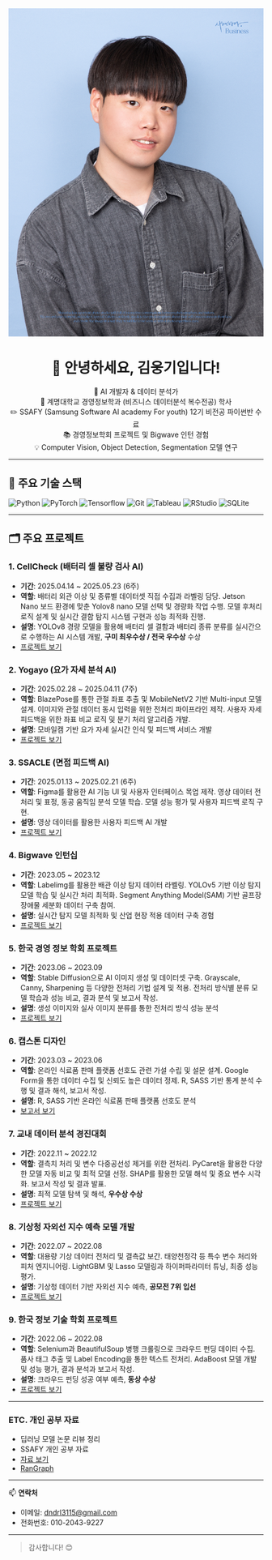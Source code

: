 <img src="14.30-김웅기2_비즈니스-포맷.jpg" width=600 heigh=800 align=center>
<h1 align="center">👋 안녕하세요, 김웅기입니다!</h1>
<p align="center">
  🌱 AI 개발자 & 데이터 분석가<br>
  🏫 계명대학교 경영정보학과 (비즈니스 데이터분석 복수전공) 학사<br>
  ✏️ SSAFY (Samsung Software AI academy For youth) 12기 비전공 파이썬반 수료<br>
  📚 경영정보학회 프로젝트 및 Bigwave 인턴 경험<br>
  💡 Computer Vision, Object Detection, Segmentation 모델 연구<br>
</p>

---

## 🔧 주요 기술 스택

![Python](https://img.shields.io/badge/Python-3776AB?logo=python&logoColor=white)
![PyTorch](https://img.shields.io/badge/PyTorch-EE4C2C?logo=pytorch&logoColor=white)
![Tensorflow](https://img.shields.io/badge/Tensorflow-FFBB00?logo=tensorflow&logoColor=black)
![Git](https://img.shields.io/badge/Git-F05032?logo=git&logoColor=white)
![Tableau](https://img.shields.io/badge/Tableau-E97627?logo=Tableau&logoColor=white)
![RStudio](https://img.shields.io/badge/RStudio-75AADB?logo=RStudio&logoColor=white)
![SQLite](https://img.shields.io/badge/SQLite-003B57?logo=sqlite&logoColor=white)

---

## 🗂 주요 프로젝트

### 1. CellCheck (배터리 셀 불량 검사 AI)  
- **기간**: 2025.04.14 ~ 2025.05.23 (6주)  
- **역할**: 배터리 외관 이상 및 종류별 데이터셋 직접 수집과 라벨링 담당. Jetson Nano 보드 환경에 맞춘 Yolov8 nano 모델 선택 및 경량화 작업 수행. 모델 후처리 로직 설계 및 실시간 결함 탐지 시스템 구현과 성능 최적화 진행.
- **설명**: YOLOv8 경량 모델을 활용해 배터리 셀 결함과 배터리 종류 분류를 실시간으로 수행하는 AI 시스템 개발, **구미 최우수상 / 전국 우수상** 수상  
- [프로젝트 보기](https://github.com/wwwoong1/cellcheck)

### 2. Yogayo (요가 자세 분석 AI)  
- **기간**: 2025.02.28 ~ 2025.04.11 (7주)  
- **역할**: BlazePose를 통한 관절 좌표 추출 및 MobileNetV2 기반 Multi-input 모델 설계. 이미지와 관절 데이터 동시 입력을 위한 전처리 파이프라인 제작. 사용자 자세 피드백을 위한 좌표 비교 로직 및 분기 처리 알고리즘 개발.
- **설명**: 모바일캠 기반 요가 자세 실시간 인식 및 피드백 서비스 개발  
- [프로젝트 보기](https://github.com/wwwoong1/yogayo)

### 3. SSACLE (면접 피드백 AI)  
- **기간**: 2025.01.13 ~ 2025.02.21 (6주)  
- **역할**: Figma를 활용한 AI 기능 UI 및 사용자 인터페이스 목업 제작. 영상 데이터 전처리 및 표정, 동공 움직임 분석 모델 학습. 모델 성능 평가 및 사용자 피드백 로직 구현.
- **설명**: 영상 데이터를 활용한 사용자 피드백 AI 개발
- [프로젝트 보기](https://github.com/wwwoong1/SSACLE)

### 4. Bigwave 인턴십  
- **기간**: 2023.05 ~ 2023.12  
- **역할**: Labelimg를 활용한 배관 이상 탐지 데이터 라벨링. YOLOv5 기반 이상 탐지 모델 학습 및 실시간 처리 최적화. Segment Anything Model(SAM) 기반 골프장 장애물 세분화 데이터 구축 참여.
- **설명**: 실시간 탐지 모델 최적화 및 산업 현장 적용 데이터 구축 경험  
- [프로젝트 보기](https://github.com/wwwoong1/bigwave)

### 5. 한국 경영 정보 학회 프로젝트  
- **기간**: 2023.06 ~ 2023.09  
- **역할**: Stable Diffusion으로 AI 이미지 생성 및 데이터셋 구축. Grayscale, Canny, Sharpening 등 다양한 전처리 기법 설계 및 적용. 전처리 방식별 분류 모델 학습과 성능 비교, 결과 분석 및 보고서 작성.
- **설명**: 생성 이미지와 실사 이미지 분류를 통한 전처리 방식 성능 분석  
- [프로젝트 보기](https://github.com/wwwoong1/kmis_2)

### 6. 캡스톤 디자인  
- **기간**: 2023.03 ~ 2023.06  
- **역할**: 온라인 식료품 판매 플랫폼 선호도 관련 가설 수립 및 설문 설계. Google Form을 통한 데이터 수집 및 신뢰도 높은 데이터 정제. R, SASS 기반 통계 분석 수행 및 결과 해석, 보고서 작성.
- **설명**: R, SASS 기반 온라인 식료품 판매 플랫폼 선호도 분석  
- [보고서 보기](https://github.com/wwwoong1/caps)

### 7. 교내 데이터 분석 경진대회  
- **기간**: 2022.11 ~ 2022.12  
- **역할**: 결측치 처리 및 변수 다중공선성 제거를 위한 전처리. PyCaret을 활용한 다양한 모델 자동 비교 및 최적 모델 선정. SHAP를 활용한 모델 해석 및 중요 변수 시각화. 보고서 작성 및 결과 발표.
- **설명**: 최적 모델 탐색 및 해석, **우수상 수상**  
- [프로젝트 보기](https://github.com/wwwoong1/Intra-school-competition)

### 8. 기상청 자외선 지수 예측 모델 개발  
- **기간**: 2022.07 ~ 2022.08  
- **역할**: 대용량 기상 데이터 전처리 및 결측값 보간. 태양천정각 등 특수 변수 처리와 피처 엔지니어링. LightGBM 및 Lasso 모델링과 하이퍼파라미터 튜닝, 최종 성능 평가.
- **설명**: 기상청 데이터 기반 자외선 지수 예측, **공모전 7위 입선**  
- [프로젝트 보기](https://github.com/wwwoong1/Meteorological)

### 9. 한국 정보 기술 학회 프로젝트  
- **기간**: 2022.06 ~ 2022.08  
- **역할**: Selenium과 BeautifulSoup 병행 크롤링으로 크라우드 펀딩 데이터 수집. 품사 태그 추출 및 Label Encoding을 통한 텍스트 전처리. AdaBoost 모델 개발 및 성능 평가, 결과 분석과 보고서 작성.
- **설명**: 크라우드 펀딩 성공 여부 예측, **동상 수상**  
- [프로젝트 보기](https://github.com/wwwoong1/kmis)

---

### ETC. 개인 공부 자료  
- 딥러닝 모델 논문 리뷰 정리  
- SSAFY 개인 공부 자료  
- [자료 보기](https://github.com/wwwoong1/study)  
- [RanGraph](https://github.com/wwwoong1/RanGraph)
---

📫 **연락처**  
- 이메일: dndrl3115@gmail.com  
- 전화번호: 010-2043-9227  

---

> 감사합니다! 😊
